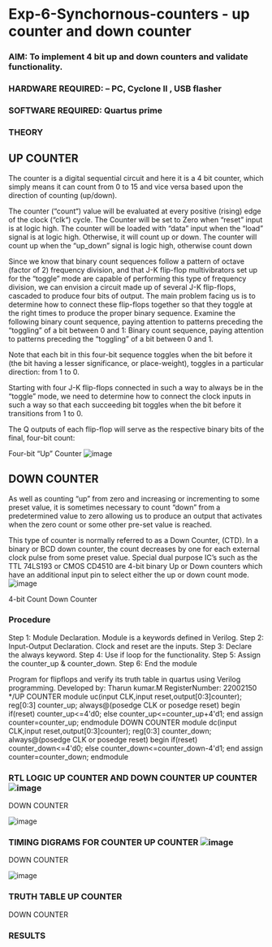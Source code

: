 # Exp-6-Synchornous-counters - up counter and down counter 
### AIM: To implement 4 bit up and down counters and validate  functionality.
### HARDWARE REQUIRED:  – PC, Cyclone II , USB flasher
### SOFTWARE REQUIRED:   Quartus prime
### THEORY 

## UP COUNTER 
The counter is a digital sequential circuit and here it is a 4 bit counter, which simply means it can count from 0 to 15 and vice versa based upon the direction of counting (up/down). 

The counter (“count“) value will be evaluated at every positive (rising) edge of the clock (“clk“) cycle.
The Counter will be set to Zero when “reset” input is at logic high.
The counter will be loaded with “data” input when the “load” signal is at logic high. Otherwise, it will count up or down.
The counter will count up when the “up_down” signal is logic high, otherwise count down

Since we know that binary count sequences follow a pattern of octave (factor of 2) frequency division, and that J-K flip-flop multivibrators set up for the “toggle” mode are capable of performing this type of frequency division, we can envision a circuit made up of several J-K flip-flops, cascaded to produce four bits of output.
The main problem facing us is to determine how to connect these flip-flops together so that they toggle at the right times to produce the proper binary sequence.
Examine the following binary count sequence, paying attention to patterns preceding the “toggling” of a bit between 0 and 1:
Binary count sequence, paying attention to patterns preceding the “toggling” of a bit between 0 and 1.

Note that each bit in this four-bit sequence toggles when the bit before it (the bit having a lesser significance, or place-weight), toggles in a particular direction: from 1 to 0.



 
 

Starting with four J-K flip-flops connected in such a way to always be in the “toggle” mode, we need to determine how to connect the clock inputs in such a way so that each succeeding bit toggles when the bit before it transitions from 1 to 0.

The Q outputs of each flip-flop will serve as the respective binary bits of the final, four-bit count:

 
 

Four-bit “Up” Counter
![image](https://user-images.githubusercontent.com/36288975/169644758-b2f4339d-9532-40c5-af40-8f4f8c942e2c.png)



## DOWN COUNTER 

As well as counting “up” from zero and increasing or incrementing to some preset value, it is sometimes necessary to count “down” from a predetermined value to zero allowing us to produce an output that activates when the zero count or some other pre-set value is reached.

This type of counter is normally referred to as a Down Counter, (CTD). In a binary or BCD down counter, the count decreases by one for each external clock pulse from some preset value. Special dual purpose IC’s such as the TTL 74LS193 or CMOS CD4510 are 4-bit binary Up or Down counters which have an additional input pin to select either the up or down count mode.
![image](https://user-images.githubusercontent.com/36288975/169644844-1a14e123-7228-4ed8-81a9-eb937dff4ac8.png)


4-bit Count Down Counter
### Procedure
Step 1: Module Declaration. Module is a keywords defined in Verilog.
Step 2: Input-Output Declaration. Clock and reset are the inputs.
Step 3: Declare the always keyword.
Step 4: Use if loop for the functionality.
Step 5: Assign the counter_up & counter_down.
Step 6: End the module




Program for flipflops  and verify its truth table in quartus using Verilog programming.
Developed by: Tharun kumar.M
RegisterNumber: 22002150
*/UP COUNTER
module uc(input CLK,input reset,output[0:3]counter);
reg[0:3] counter_up;
always@(posedge CLK or posedge reset)
begin
if(reset)
counter_up<=4'd0;
else
counter_up<=counter_up+4'd1;
end
assign counter=counter_up;
endmodule
DOWN COUNTER
module dc(input CLK,input reset,output[0:3]counter);
reg[0:3] counter_down;
always@(posedge CLK or posedge reset)
begin
if(reset)
counter_down<=4'd0;
else
counter_down<=counter_down-4'd1;
end
assign counter=counter_down;
endmodule






### RTL LOGIC UP COUNTER AND DOWN COUNTER  UP COUNTER ![image](https://user-images.githubusercontent.com/123470785/214356048-a8b3c53a-3f65-422d-8de5-b57826abbe4f.png)



DOWN COUNTER 

![image](https://user-images.githubusercontent.com/123470785/214356284-f9279e8a-f484-4aaa-a81b-56d93b834775.png)











### TIMING DIGRAMS FOR COUNTER  UP COUNTER  ![image](https://user-images.githubusercontent.com/123470785/214363761-2ebf30a4-b32a-4feb-a324-d515897b303e.png)



DOWN COUNTER   

![image](https://user-images.githubusercontent.com/123470785/214363992-623aa50c-4917-4bf6-a6fb-70ad8b795c08.png)







### TRUTH TABLE UP COUNTER


DOWN COUNTER






### RESULTS 
